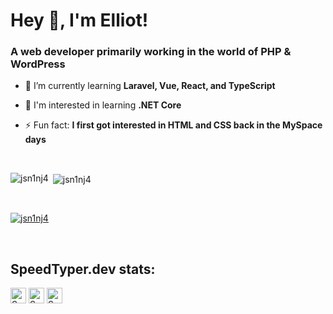 # Hey 👋, I'm Elliot!

### A web developer primarily working in the world of PHP & WordPress

- 🌱 I’m currently learning **Laravel, Vue, React, and TypeScript**

- 🤔 I'm interested in learning **.NET Core**

- ⚡ Fun fact: **I first got interested in HTML and CSS back in the MySpace days**

<p>&nbsp;</p>

<p><img align="left" src="https://github-readme-stats.vercel.app/api/top-langs?username=jsn1nj4&show_icons=true&locale=en&layout=compact&theme=gotham&card_width=300" alt="jsn1nj4" /></p>

<p>&nbsp;<img align="center" src="https://github-readme-stats.vercel.app/api?username=jsn1nj4&show_icons=true&locale=en&theme=gotham&hide=stars" alt="jsn1nj4" /></p>

<p>&nbsp;</p>

<p align="left"> <a href="https://twitter.com/jsn1nj4" target="blank"><img src="https://img.shields.io/twitter/follow/jsn1nj4?logo=twitter&style=for-the-badge&color=blue" alt="jsn1nj4" /></a> </p>

<p>&nbsp;</p>

<h2>SpeedTyper.dev stats:</h2>

[<img src="https://api.speedtyper.dev/users/JSn1nj4/badges/averagewpm" alt="SpeedTyper.dev avg wpm" height="25">](https://www.speedtyper.dev/profile/JSn1nj4)
[<img src="https://api.speedtyper.dev/users/JSn1nj4/badges/topwpm" alt="SpeedTyper.dev top wpm" height="25">](https://www.speedtyper.dev/profile/JSn1nj4)
[<img src="https://api.speedtyper.dev/users/JSn1nj4/badges/gamecount" alt="SpeedTyper.dev games" height="25">](https://www.speedtyper.dev/profile/JSn1nj4)
